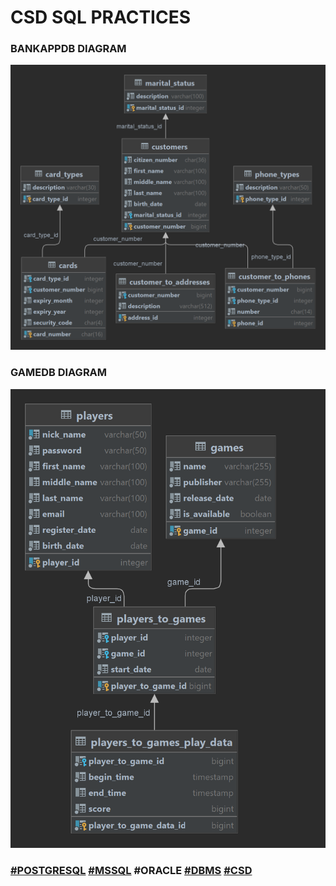 # CSD SQL PRACTICES

### BANKAPPDB DIAGRAM

![csd_bankappdb_diagram](csd_bankappdb_diagram.png)
### GAMEDB DIAGRAM
![csd_bankappdb_diagram](csd_gamedb_diagram.png)














### [#POSTGRESQL](https://github.com/topics/postgresql) [#MSSQL](https://github.com/topics/mssql) #ORACLE [#DBMS](https://github.com/topics/dbms) [#CSD](https://csystem.org)
